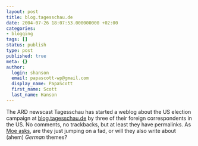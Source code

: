 ```yaml
---
layout: post
title: blog.tagesschau.de
date: 2004-07-26 18:07:53.000000000 +02:00
categories:
- blogging
tags: []
status: publish
type: post
published: true
meta: {}
author:
  login: shanson
  email: papascott-wp@gmail.com
  display_name: PapaScott
  first_name: Scott
  last_name: Hanson
---
```

<p>The ARD newscast Tagesschau has started a weblog about the US election campaign at <a href="http://www.blog.tagesschau.de/" title="Das Weblog von tagesschau.de">blog.tagesschau.de</a> by three of their foreign correspondents in the US. No comments, no trackbacks, but at least they have permalinks.  As <a href="http://weblog.plasticthinking.org/item/2004/7/26/die-tagesschau-bloggt" title="Die Tagesschau bloggt - PlasticThinking: Moe's Blog">Moe asks</a>, are they just jumping on a fad, or will they also write about (ahem) <em>German</em> themes?</p>
